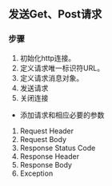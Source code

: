 ## 发送Get、Post请求
### 步骤
1. 初始化http连接。
2. 定义请求唯一标识符URL。
3. 定义请求消息对象。
4. 发送请求
5. 关闭连接

- 添加请求和相应必要的参数
1. Request Header
2. Request Body
3. Response Status Code
4. Response Header
5. Response Body
6. Exception